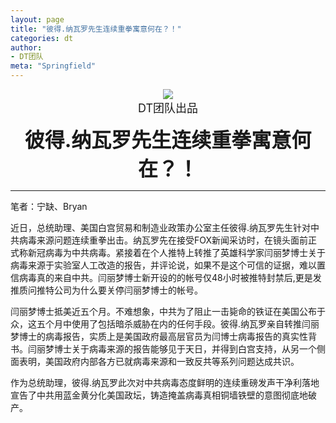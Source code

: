 ```yaml
---
layout: page
title: "彼得.纳瓦罗先生连续重拳寓意何在？！"
categories: dt
author:
- DT团队
meta: "Springfield"
---
```


<center>
    <img src="../../../../image/dt/logo.png"/>
</center>

<center>
    <font size=4>
        DT团队出品
    </font>
</center>
    
**<center><font size=6>彼得.纳瓦罗先生连续重拳寓意何在？！</font></center>**

<hr>

笔者：宁缺、Bryan

近日，总统助理、美国白宫贸易和制造业政策办公室主任彼得.纳瓦罗先生针对中共病毒来源问题连续重拳出击。纳瓦罗先在接受FOX新闻采访时，在镜头面前正式称新冠病毒为中共病毒。紧接着在个人推特上转推了英雄科学家闫丽梦博士关于病毒来源于实验室人工改造的报告，并评论说，如果不是这个可信的证据，难以置信病毒真的来自中共。闫丽梦博士新开设的的帐号仅48小时被推特封禁后,更是发推质问推特公司为什么要关停闫丽梦博士的帐号。

闫丽梦博士抵美近五个月。不难想象，中共为了阻止一击毙命的铁证在美国公布于众，这五个月中使用了包括暗杀威胁在内的任何手段。彼得.纳瓦罗亲自转推闫丽梦博士的病毒报告，实质上是美国政府最高层官员为闫博士病毒报告的真实性背书。闫丽梦博士关于病毒来源的报告能够见于天日，并得到白宫支持，从另一个侧面表明，美国政府内部各方已就病毒来源和一致反共等系列问题达成共识。

作为总统助理，彼得.纳瓦罗此次对中共病毒态度鲜明的连续重磅发声干净利落地宣告了中共用蓝金黄分化美国政坛，铸造掩盖病毒真相铜墙铁壁的意图彻底地破产。
